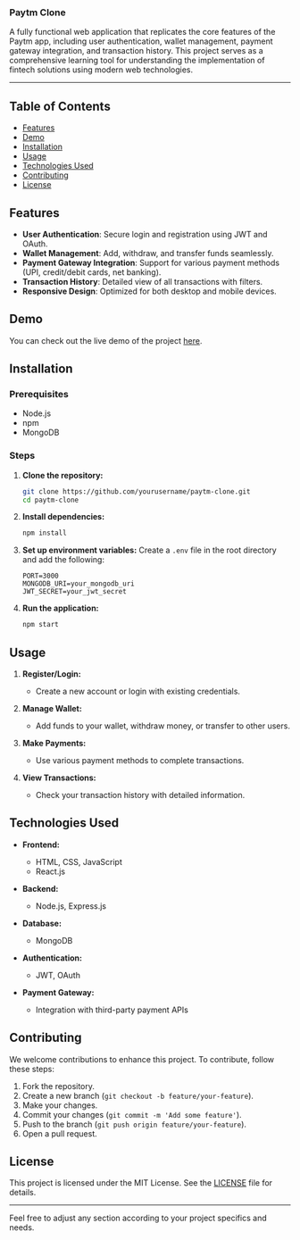 ### Paytm Clone

A fully functional web application that replicates the core features of the Paytm app, including user authentication, wallet management, payment gateway integration, and transaction history. This project serves as a comprehensive learning tool for understanding the implementation of fintech solutions using modern web technologies.

---

## Table of Contents

- [Features](#features)
- [Demo](#demo)
- [Installation](#installation)
- [Usage](#usage)
- [Technologies Used](#technologies-used)
- [Contributing](#contributing)
- [License](#license)

## Features

- **User Authentication**: Secure login and registration using JWT and OAuth.
- **Wallet Management**: Add, withdraw, and transfer funds seamlessly.
- **Payment Gateway Integration**: Support for various payment methods (UPI, credit/debit cards, net banking).
- **Transaction History**: Detailed view of all transactions with filters.
- **Responsive Design**: Optimized for both desktop and mobile devices.

## Demo

You can check out the live demo of the project [here](#).

## Installation

### Prerequisites

- Node.js
- npm
- MongoDB

### Steps

1. **Clone the repository:**
   ```bash
   git clone https://github.com/yourusername/paytm-clone.git
   cd paytm-clone
   ```

2. **Install dependencies:**
   ```bash
   npm install
   ```

3. **Set up environment variables:**
   Create a `.env` file in the root directory and add the following:
   ```env
   PORT=3000
   MONGODB_URI=your_mongodb_uri
   JWT_SECRET=your_jwt_secret
   ```

4. **Run the application:**
   ```bash
   npm start
   ```

## Usage

1. **Register/Login:**
   - Create a new account or login with existing credentials.

2. **Manage Wallet:**
   - Add funds to your wallet, withdraw money, or transfer to other users.

3. **Make Payments:**
   - Use various payment methods to complete transactions.

4. **View Transactions:**
   - Check your transaction history with detailed information.

## Technologies Used

- **Frontend:**
  - HTML, CSS, JavaScript
  - React.js

- **Backend:**
  - Node.js, Express.js

- **Database:**
  - MongoDB

- **Authentication:**
  - JWT, OAuth

- **Payment Gateway:**
  - Integration with third-party payment APIs

## Contributing

We welcome contributions to enhance this project. To contribute, follow these steps:

1. Fork the repository.
2. Create a new branch (`git checkout -b feature/your-feature`).
3. Make your changes.
4. Commit your changes (`git commit -m 'Add some feature'`).
5. Push to the branch (`git push origin feature/your-feature`).
6. Open a pull request.

## License

This project is licensed under the MIT License. See the [LICENSE](LICENSE) file for details.

---

Feel free to adjust any section according to your project specifics and needs.
